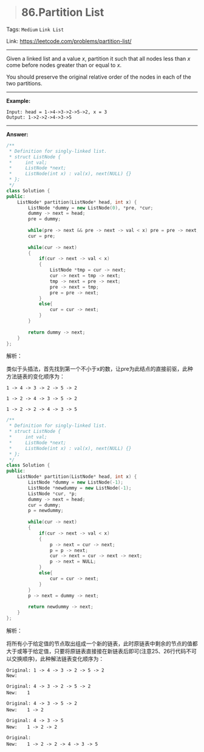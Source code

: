> # 86.Partition List

Tags: `Medium` `Link List`

Link: <https://leetcode.com/problems/partition-list/>

---

Given a linked list and a value *x*, partition it such that all nodes less than *x* come before nodes greater than or equal to *x*.

You should preserve the original relative order of the nodes in each of the two partitions.

---

**Example:**

```
Input: head = 1->4->3->2->5->2, x = 3
Output: 1->2->2->4->3->5
```

---

**Answer:**

```c++
/**
 * Definition for singly-linked list.
 * struct ListNode {
 *     int val;
 *     ListNode *next;
 *     ListNode(int x) : val(x), next(NULL) {}
 * };
 */
class Solution {
public:
    ListNode* partition(ListNode* head, int x) {
        ListNode *dummy = new ListNode(0), *pre, *cur;
        dummy -> next = head;
        pre = dummy;
        
        while(pre -> next && pre -> next -> val < x) pre = pre -> next;
        cur = pre;
        
        while(cur -> next)
        {
            if(cur -> next -> val < x)
            {
                ListNode *tmp = cur -> next;
                cur -> next = tmp -> next;
                tmp -> next = pre -> next;
                pre -> next = tmp;
                pre = pre -> next;
            }
            else{
                cur = cur -> next;
            }  
        }
    
        return dummy -> next;
    }
};
```

解析：

类似于头插法，首先找到第一个不小于x的数，让pre为此结点的直接前驱，此种方法链表的变化顺序为：

```
1 -> 4 -> 3 -> 2 -> 5 -> 2 

1 -> 2 -> 4 -> 3 -> 5 -> 2 

1 -> 2 -> 2 -> 4 -> 3 -> 5
```



```c++
/**
 * Definition for singly-linked list.
 * struct ListNode {
 *     int val;
 *     ListNode *next;
 *     ListNode(int x) : val(x), next(NULL) {}
 * };
 */
class Solution {
public:
    ListNode* partition(ListNode* head, int x) {
        ListNode *dummy = new ListNode(-1);
        ListNode *newdummy = new ListNode(-1);
        ListNode *cur, *p;
        dummy -> next = head;
        cur = dummy;
        p = newdummy;
        
        while(cur -> next)
        {
            if(cur -> next -> val < x)
            {
                p -> next = cur -> next;
                p = p -> next;
                cur -> next = cur -> next -> next;
                p -> next = NULL;
            }
            else{
                cur = cur -> next;
            }
        }
        p -> next = dummy -> next;
    
        return newdummy -> next;
    }
};
```

解析：

将所有小于给定值的节点取出组成一个新的链表，此时原链表中剩余的节点的值都大于或等于给定值，只要将原链表直接接在新链表后即可(注意25、26行代码不可以交换顺序)，此种解法链表变化顺序为：

```
Original: 1 -> 4 -> 3 -> 2 -> 5 -> 2 
New:

Original: 4 -> 3 -> 2 -> 5 -> 2 
New:　  1

Original: 4 -> 3 -> 5 -> 2 
New:　  1 -> 2

Original: 4 -> 3 -> 5 
New:　  1 -> 2 -> 2

Original: 
New:　  1 -> 2 -> 2 -> 4 -> 3 -> 5 
```



